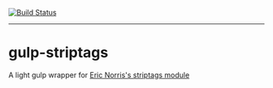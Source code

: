 [![Build Status](https://travis-ci.org/jayfid/gulp-striptags.svg)](https://travis-ci.org/jayfid/gulp-striptags)

---

# gulp-striptags
A light gulp wrapper for [Eric Norris's striptags module](https://github.com/ericnorris/striptags)
